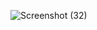 ![Screenshot (32)](https://github.com/user-attachments/assets/75dd5c7b-e68b-47f6-9123-e061820011be)
